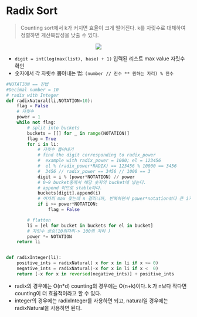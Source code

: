 # Radix Sort
> Counting sort에서 k가 커지면 효율이 크게 떨어진다. k를 자릿수로 대체하여 정렬하면 게산복잡성을 낮출 수 있다.

<p align="center"><img src="https://i.imgur.com/gcVBdYZ.png"></p>

- `digit = int(log(max(list), base) + 1)` 입력된 리스트 max value 자릿수 확인
- 숫자에서 각 자릿수 뽑아내는 법: `(number // 진수 ** 원하는 자리) % 진수`

```python
#NOTATION == 진법
#Decimal number = 10
# radix with Integer
def radixNatural(li,NOTATION=10):
    flag = False
    # 자릿수
    power = 1
    while not flag:
        # split into buckets
        buckets = [[] for _ in range(NOTATION)]
        flag = True
        for i in li:
            # 자릿수 뽑아내기
            # find the digit corresponding to radix_power
            #  example with radix_power = 1000; el = 123456
            #  el % (radix_power*RADIX) == 123456 % 10000 == 3456
            #  3456 // radix_power == 3456 // 1000 == 3
            digit = i % (power*NOTATION) // power
            # 0~9 bucket중에서 해당 숫자의 bucket에 넣는다.
            # append 이므로 stable하다.
            buckets[digit].append(i)
            # 어차피 max 찾는데 n 걸리니까, 반복하면서 power*notation보다 큰 i가 존재한다면 loop 반복
            if i >= power*NOTATION:
                flag = False

        # flatten
        li = [el for bucket in buckets for el in bucket]
        # 자릿수 상승(10의자리-> 100의 자리 )
        power *= NOTATION
    return li


def radixInteger(li):
    positive_ints = radixNatural( x for x in li if x >= 0)
    negative_ints = radixNatural(-x for x in li if x <  0)
    return [-x for x in reversed(negative_ints)] + positive_ints

```

- radix의 경우에는 O(n*d) counting의 경우에는 O(n+k)이다. k 가 n보다 작다면 counting이 더 효율적이라고 할 수 있다.
- integer의 경우에는 radixInteger를 사용하면 되고, natural일 경우에는 radixNatural을 사용하면 된다.
